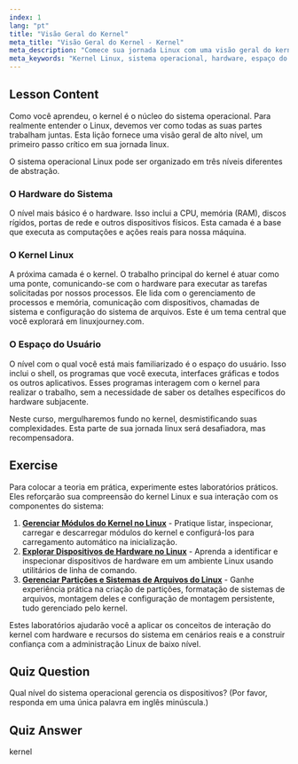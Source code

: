 ```yaml
---
index: 1
lang: "pt"
title: "Visão Geral do Kernel"
meta_title: "Visão Geral do Kernel - Kernel"
meta_description: "Comece sua jornada Linux com uma visão geral do kernel Linux. Entenda seu papel central no gerenciamento de hardware e espaço do usuário, um conceito fundamental em linuxjourney.com."
meta_keywords: "Kernel Linux, sistema operacional, hardware, espaço do usuário, jornada Linux, linuxjourney.com, linuxjourney.com, jornada linux, visão geral do kernel"
---
```


## Lesson Content

Como você aprendeu, o kernel é o núcleo do sistema operacional. Para realmente entender o Linux, devemos ver como todas as suas partes trabalham juntas. Esta lição fornece uma visão geral de alto nível, um primeiro passo crítico em sua jornada linux.

O sistema operacional Linux pode ser organizado em três níveis diferentes de abstração.

### O Hardware do Sistema

O nível mais básico é o hardware. Isso inclui a CPU, memória (RAM), discos rígidos, portas de rede e outros dispositivos físicos. Esta camada é a base que executa as computações e ações reais para nossa máquina.

### O Kernel Linux

A próxima camada é o kernel. O trabalho principal do kernel é atuar como uma ponte, comunicando-se com o hardware para executar as tarefas solicitadas por nossos processos. Ele lida com o gerenciamento de processos e memória, comunicação com dispositivos, chamadas de sistema e configuração do sistema de arquivos. Este é um tema central que você explorará em linuxjourney.com.

### O Espaço do Usuário

O nível com o qual você está mais familiarizado é o espaço do usuário. Isso inclui o shell, os programas que você executa, interfaces gráficas e todos os outros aplicativos. Esses programas interagem com o kernel para realizar o trabalho, sem a necessidade de saber os detalhes específicos do hardware subjacente.

Neste curso, mergulharemos fundo no kernel, desmistificando suas complexidades. Esta parte de sua jornada linux será desafiadora, mas recompensadora.

## Exercise

Para colocar a teoria em prática, experimente estes laboratórios práticos. Eles reforçarão sua compreensão do kernel Linux e sua interação com os componentes do sistema:

1.  **[Gerenciar Módulos do Kernel no Linux](https://labex.io/pt/labs/comptia-manage-kernel-modules-in-linux-590865)** - Pratique listar, inspecionar, carregar e descarregar módulos do kernel e configurá-los para carregamento automático na inicialização.
2.  **[Explorar Dispositivos de Hardware no Linux](https://labex.io/pt/labs/comptia-explore-hardware-devices-in-linux-590861)** - Aprenda a identificar e inspecionar dispositivos de hardware em um ambiente Linux usando utilitários de linha de comando.
3.  **[Gerenciar Partições e Sistemas de Arquivos do Linux](https://labex.io/pt/labs/comptia-manage-linux-partitions-and-filesystems-590845)** - Ganhe experiência prática na criação de partições, formatação de sistemas de arquivos, montagem deles e configuração de montagem persistente, tudo gerenciado pelo kernel.

Estes laboratórios ajudarão você a aplicar os conceitos de interação do kernel com hardware e recursos do sistema em cenários reais e a construir confiança com a administração Linux de baixo nível.

## Quiz Question

Qual nível do sistema operacional gerencia os dispositivos? (Por favor, responda em uma única palavra em inglês minúscula.)

## Quiz Answer

kernel
